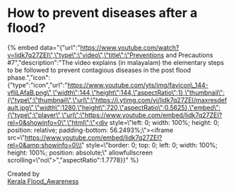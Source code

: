 # How to prevent diseases after a flood?

{% embed data="{\"url\":\"https://www.youtube.com/watch?v=lidk7q27ZEI\",\"type\":\"video\",\"title\":\"Preventions and Precautions \#7\",\"description\":\"The video explains \(in malayalam\) the elementary steps to be followed to prevent contagious diseases in the post flood phase.\",\"icon\":{\"type\":\"icon\",\"url\":\"https://www.youtube.com/yts/img/favicon\_144-vfliLAfaB.png\",\"width\":144,\"height\":144,\"aspectRatio\":1},\"thumbnail\":{\"type\":\"thumbnail\",\"url\":\"https://i.ytimg.com/vi/lidk7q27ZEI/maxresdefault.jpg\",\"width\":1280,\"height\":720,\"aspectRatio\":0.5625},\"embed\":{\"type\":\"player\",\"url\":\"https://www.youtube.com/embed/lidk7q27ZEI?rel=0&showinfo=0\",\"html\":\"<div style=\\\"left: 0; width: 100%; height: 0; position: relative; padding-bottom: 56.2493%;\\\"><iframe src=\\\"https://www.youtube.com/embed/lidk7q27ZEI?rel=0&amp;showinfo=0\\\" style=\\\"border: 0; top: 0; left: 0; width: 100%; height: 100%; position: absolute;\\\" allowfullscreen scrolling=\\\"no\\\"></iframe></div>\",\"aspectRatio\":1.7778}}" %}

Created by [  
Kerala Flood\_Awareness](https://www.youtube.com/channel/UCTRQxF0ZqselrQoVaKb1Naw)

